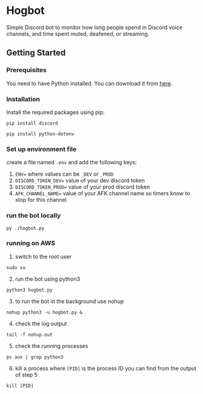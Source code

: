 # Hogbot

Simple Discord bot to monitor how long people spend in Discord voice channels, and time spent muted, deafened, or streaming.

## Getting Started

### Prerequisites

You need to have Python installed. You can download it from [here](https://www.python.org/downloads/).

### Installation

Install the required packages using pip:

```shell
pip install discord
```
```shell
pip install python-dotenv
```

### Set up environment file
create a file named `.env` and add the following keys:<br>
1. `ENV=` where values can be `_DEV` or `_PROD`<br>
2. `DISCORD_TOKEN_DEV=` value of your dev discord token<br>
3. `DISCORD_TOKEN_PROD=` value of your prod discord token<br>
4. `AFK_CHANNEL_NAME=` value of your AFK channel name so timers know to stop for this channel


### run the bot locally
```shell
py ./hogbot.py
```

### running on AWS

1. switch to the root user

```shell
sudo su
```

2. run the bot using python3

```shell
python3 hogbot.py
```

3. to run the bot in the background use nohup

```shell
nohup python3 -u hogbot.py &
```

4. check the log output
```shell
tail -f nohup.out
```

5. check the running processes
```shell
ps aux | grep python3
```

6. kill a process where `[PID]` is the process ID you can find from the output of step 5
```shell
kill [PID]
```